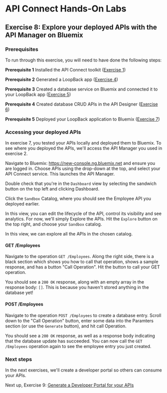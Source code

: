 # API Connect Hands-On Labs

## Exercise 8: Explore your deployed APIs with the API Manager on Bluemix

### Prerequisites

To run through this exercise, you will need to have done the following steps:

**Prerequisite 1** Installed the API Connect toolkit ([Exercise 1](../exercises/ex1))

**Prerequisite 2** Generated a LoopBack app ([Exercise 4](../exercises/ex4))

**Prerequisite 3** Created a database service on Bluemix and connected it to your LoopBack app ([Exercise 5](../exercises/ex5))

**Prerequisite 4** Created database CRUD APIs in the API Designer ([Exercise 6](../exercises/ex6))

**Prerequisite 5** Deployed your LoopBack application to Bluemix ([Exercise 7](../exercises/ex7))

### Accessing your deployed APIs

In exercise 7, you tested your APIs locally and deployed them to Bluemix. To see where you deployed the APIs, we'll access the API Manager you used in exercise 2.

Navigate to Bluemix: https://new-console.ng.bluemix.net and ensure you are logged in. Choose APIs using the drop-down at the top, and select your API Connect service. This launches the API Manager.

Double check that you're in the `Dashboard` view by selecting the sandwich button on the top left and clicking Dashboard.

Click the `Sandbox` Catalog, where you should see the Employee API you deployed earlier.

In this view, you can edit the lifecycle of the API, control its visibility and see analytics. For now, we'll simply Explore the APIs.  Hit the `Explore` button on the top right, and choose your `Sandbox` catalog.

In this view, we can explore all the APIs in the chosen catalog.

#### GET /Employees

Navigate to the operation `GET /Employees`. Along the right side, there is a black section which shows you how to call that operation, shows a sample response, and has a button "Call Operation". Hit the button to call your GET operation.

You should see a `200 OK` response, along with an empty array in the response body: `[]`.  This is because you haven't stored anything in the database yet!

#### POST /Employees

Navigate to the operation `POST /Employees` to create a database entry. Scroll down to the "Call Operation" button, enter some data into the Paramters section (or use the `Generate` button), and hit call Operation.

You should see a `200 OK` response, as well as a response body indicating that the database update has succeeded. You can now call the `GET /Employees` operation again to see the employee entry you just created.

### Next steps

In the next exercises, we'll create a developer portal so others can consume your APIs.

Next up, Exercise 9: [Generate a Developer Portal for your APIs](../exercises/ex9)
